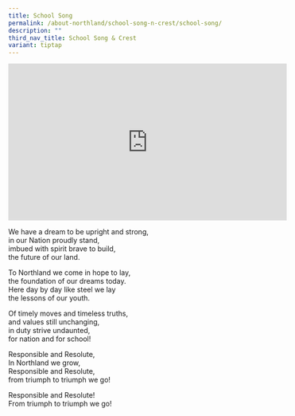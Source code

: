```yaml
---
title: School Song
permalink: /about-northland/school-song-n-crest/school-song/
description: ""
third_nav_title: School Song & Crest
variant: tiptap
---
```

<div class="iframe-wrapper">
<iframe height="315" width="560" allowfullscreen="true" frameborder="0" src="https://www.youtube.com/embed/w2mdWQRWdpE?si=q7xh0RPwPqllDstP"></iframe>
</div>
<p>We have a dream to be upright and strong,
<br>in our Nation proudly stand,
<br>imbued with spirit brave to build,
<br>the future of our land.</p>
<p>To Northland we come in hope to lay,
<br>the foundation of our dreams today.
<br>Here day by day like steel we lay
<br>the lessons of our youth.</p>
<p>Of timely moves and timeless truths,
<br>and values still unchanging,
<br>in duty strive undaunted,
<br>for nation and for school!</p>
<p>Responsible and Resolute,
<br>In Northland we grow,
<br>Responsible and Resolute,
<br>from triumph to triumph we go!</p>
<p>Responsible and Resolute!
<br>From triumph to triumph we go!</p>